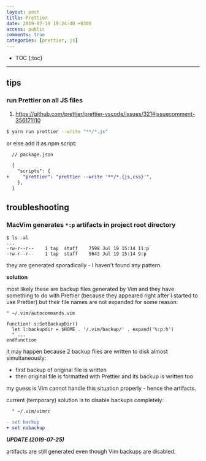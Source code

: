 ```yaml
---
layout: post
title: Prettier
date: 2019-07-19 19:24:40 +0300
access: public
comments: true
categories: [prettier, js]
---
```


<!-- @format -->

<!-- more -->

<!-- prettier-ignore -->
* TOC
{:toc}
<hr>

## tips

### run Prettier on all JS files

1. <https://github.com/prettier/prettier-vscode/issues/321#issuecomment-356171110>

```sh
$ yarn run prettier --write "**/*.js"
```

or else add it as npm script:

```diff
  // package.json

  {
    "scripts": {
+     "prettier": "prettier --write '**/*.{js,css}'",
    },
  }
```

## troubleshooting

### MacVim generates `*:p` artifacts in project root directory

```
$ ls -al
...
-rw-r--r--    1 tap  staff    7598 Jul 19 15:14 11:p
-rw-r--r--    1 tap  staff    9643 Jul 19 15:14 9:p
```

they are generated sporadically - I haven't found any pattern.

**solution**

most likely these are backup files generated by Vim and they have something to
do with Prettier (because they appeared right after I started to use Prettier)
but their file names are not expanded for some reason:

```vim
" ~/.vim/autocommands.vim

function! s:SetBackupDir()
  let l:backupdir = $HOME . '/.vim/backup/' . expand('%:p:h')
  " ...
endfunction
```

it may happen because 2 backup files are written to disk almost simultaneously:

- first backup of original file is written
- then original file is formatted with Prettier and its backup is written too

my guess is Vim cannot handle this situation properly - hence the artifacts.

current (temporary) solution is to disable backups completely:

```diff
  " ~/.vim/vimrc

- set backup
+ set nobackup
```

**_UPDATE (2019-07-25)_**

artifacts are still generated even though Vim backups are disabled.
